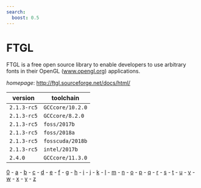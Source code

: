 ```yaml
---
search:
  boost: 0.5
---
```

# FTGL

FTGL is a free open source library to enable developers to use arbitrary fonts in their OpenGL (www.opengl.org) applications.

*homepage*: <http://ftgl.sourceforge.net/docs/html/>

version | toolchain
--------|----------
``2.1.3-rc5`` | ``GCCcore/10.2.0``
``2.1.3-rc5`` | ``GCCcore/8.2.0``
``2.1.3-rc5`` | ``foss/2017b``
``2.1.3-rc5`` | ``foss/2018a``
``2.1.3-rc5`` | ``fosscuda/2018b``
``2.1.3-rc5`` | ``intel/2017b``
``2.4.0`` | ``GCCcore/11.3.0``

[0](../0/index.md) - [a](../a/index.md) - [b](../b/index.md) - [c](../c/index.md) - [d](../d/index.md) - [e](../e/index.md) - [f](../f/index.md) - [g](../g/index.md) - [h](../h/index.md) - [i](../i/index.md) - [j](../j/index.md) - [k](../k/index.md) - [l](../l/index.md) - [m](../m/index.md) - [n](../n/index.md) - [o](../o/index.md) - [p](../p/index.md) - [q](../q/index.md) - [r](../r/index.md) - [s](../s/index.md) - [t](../t/index.md) - [u](../u/index.md) - [v](../v/index.md) - [w](../w/index.md) - [x](../x/index.md) - [y](../y/index.md) - [z](../z/index.md)

